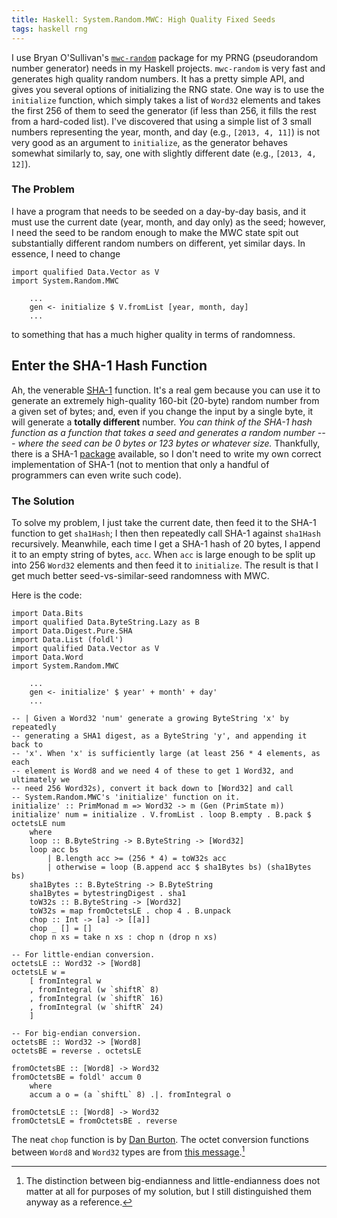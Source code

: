 ```yaml
---
title: Haskell: System.Random.MWC: High Quality Fixed Seeds
tags: haskell rng
---
```


I use Bryan O'Sullivan's [`mwc-random`][mwc-random] package for my PRNG (pseudorandom number generator) needs in my Haskell projects.
`mwc-random` is very fast and generates high quality random numbers.
It has a pretty simple API, and gives you several options of initializing the RNG state.
One way is to use the `initialize` function, which simply takes a list of `Word32` elements and takes the first 256 of them to seed the generator (if less than 256, it fills the rest from a hard-coded list).
I've discovered that using a simple list of 3 small numbers representing the year, month, and day (e.g., `[2013, 4, 11]`) is not very good as an argument to `initialize`, as the generator behaves somewhat similarly to, say, one with slightly different date (e.g., `[2013, 4, 12]`).

### The Problem

I have a program that needs to be seeded on a day-by-day basis, and it must use the current date (year, month, and day only) as the seed; however, I need the seed to be random enough to make the MWC state spit out substantially different random numbers on different, yet similar days.
In essence, I need to change

```{.haskell .numberLines}
import qualified Data.Vector as V
import System.Random.MWC

	...
	gen <- initialize $ V.fromList [year, month, day]
	...
```

to something that has a much higher quality in terms of randomness.

## Enter the SHA-1 Hash Function

Ah, the venerable [SHA-1][sha1] function.
It's a real gem because you can use it to generate an extremely high-quality 160-bit (20-byte) random number from a given set of bytes; and, even if you change the input by a single byte, it will generate a **totally different** number.
*You can think of the SHA-1 hash function as a function that takes a seed and generates a random number --- where the seed can be 0 bytes or 123 bytes or whatever size.*
Thankfully, there is a SHA-1 [package][sha-hackage] available, so I don't need to write my own correct implementation of SHA-1 (not to mention that only a handful of programmers can even write such code).

### The Solution

To solve my problem, I just take the current date, then feed it to the SHA-1 function to get `sha1Hash`; I then then repeatedly call SHA-1 against `sha1Hash` recursively.
Meanwhile, each time I get a SHA-1 hash of 20 bytes, I append it to an empty string of bytes, `acc`.
When `acc` is large enough to be split up into 256 `Word32` elements and then feed it to `initialize`.
The result is that I get much better seed-vs-similar-seed randomness with MWC.

Here is the code:

```{.haskell .numberLines}
import Data.Bits
import qualified Data.ByteString.Lazy as B
import Data.Digest.Pure.SHA
import Data.List (foldl')
import qualified Data.Vector as V
import Data.Word
import System.Random.MWC

	...
	gen <- initialize' $ year' + month' + day'
	...

-- | Given a Word32 'num' generate a growing ByteString 'x' by repeatedly
-- generating a SHA1 digest, as a ByteString 'y', and appending it back to
-- 'x'. When 'x' is sufficiently large (at least 256 * 4 elements, as each
-- element is Word8 and we need 4 of these to get 1 Word32, and ultimately we
-- need 256 Word32s), convert it back down to [Word32] and call
-- System.Random.MWC's 'initialize' function on it.
initialize' :: PrimMonad m => Word32 -> m (Gen (PrimState m))
initialize' num = initialize . V.fromList . loop B.empty . B.pack $ octetsLE num
	where
	loop :: B.ByteString -> B.ByteString -> [Word32]
	loop acc bs
		| B.length acc >= (256 * 4) = toW32s acc
		| otherwise = loop (B.append acc $ sha1Bytes bs) (sha1Bytes bs)
	sha1Bytes :: B.ByteString -> B.ByteString
	sha1Bytes = bytestringDigest . sha1
	toW32s :: B.ByteString -> [Word32]
	toW32s = map fromOctetsLE . chop 4 . B.unpack
	chop :: Int -> [a] -> [[a]]
	chop _ [] = []
	chop n xs = take n xs : chop n (drop n xs)

-- For little-endian conversion.
octetsLE :: Word32 -> [Word8]
octetsLE w =
	[ fromIntegral w
	, fromIntegral (w `shiftR` 8)
	, fromIntegral (w `shiftR` 16)
	, fromIntegral (w `shiftR` 24)
	]

-- For big-endian conversion.
octetsBE :: Word32 -> [Word8]
octetsBE = reverse . octetsLE

fromOctetsBE :: [Word8] -> Word32
fromOctetsBE = foldl' accum 0
	where
	accum a o = (a `shiftL` 8) .|. fromIntegral o

fromOctetsLE :: [Word8] -> Word32
fromOctetsLE = fromOctetsBE . reverse

```

The neat `chop` function is by [Dan Burton][chop].
The octet conversion functions between `Word8` and `Word32` types are from [this message][octet].[^1]

[^1]: The distinction between big-endianness and little-endianness does not matter at all for purposes of my solution, but I still distinguished them anyway as a reference.

[mwc-random]:http://hackage.haskell.org/package/mwc-random
[sha1]:http://en.wikipedia.org/wiki/Sha1
[sha-hackage]:http://hackage.haskell.org/package/SHA
[chop]: http://stackoverflow.com/a/5188922/437583
[octet]:http://www.haskell.org/pipermail/beginners/2010-October/005571.html

